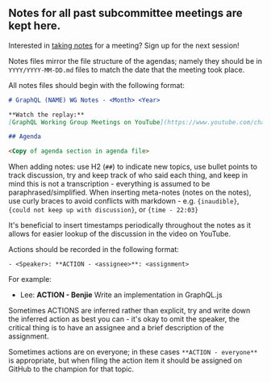 ## Notes for all past subcommittee meetings are kept here.

Interested in
[taking notes](https://github.com/graphql/graphql-wg#volunteer-to-take-notes)
for a meeting? Sign up for the next session!

Notes files mirror the file structure of the agendas; namely they should be in
`YYYY/YYYY-MM-DD.md` files to match the date that the meeting took place.

All notes files should begin with the following format:

```md
# GraphQL (NAME) WG Notes - <Month> <Year>

**Watch the replay:**
[GraphQL Working Group Meetings on YouTube](https://www.youtube.com/channel/UCERcwLeheOXp_u61jEXxHMA/videos)

## Agenda

<Copy of agenda section in agenda file>
```

When adding notes: use H2 (`##`) to indicate new topics, use bullet points to
track discussion, try and keep track of who said each thing, and keep in mind
this is not a transcription - everything is assumed to be
paraphrased/simplified. When inserting meta-notes (notes on the notes), use
curly braces to avoid conflicts with markdown - e.g. `{inaudible}`,
`{could not keep up with discussion}`, or `{time - 22:03}`

It's beneficial to insert timestamps periodically throughout the notes as it
allows for easier lookup of the discussion in the video on YouTube.

Actions should be recorded in the following format:

```
- <Speaker>: **ACTION - <assignee>**: <assignment>
```

For example:

- Lee: **ACTION - Benjie** Write an implementation in GraphQL.js

Sometimes ACTIONS are inferred rather than explicit, try and write down the
inferred action as best you can - it's okay to omit the speaker, the critical
thing is to have an assignee and a brief description of the assignment.

Sometimes actions are on everyone; in these cases `**ACTION - everyone**` is
appropriate, but when filing the action item it should be assigned on GitHub to
the champion for that topic.
